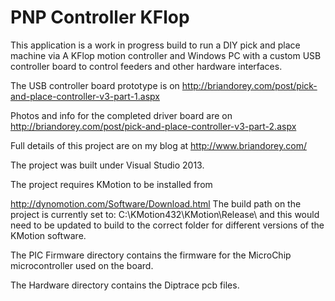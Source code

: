 PNP Controller KFlop
==================

This application is a work in progress build to run a DIY pick and place machine via A KFlop motion controller and Windows PC with a custom USB controller board to control feeders and other hardware interfaces. 

The USB controller board prototype is on http://briandorey.com/post/pick-and-place-controller-v3-part-1.aspx

Photos and info for the completed driver board are on http://briandorey.com/post/pick-and-place-controller-v3-part-2.aspx

Full details of this project are on my blog at http://www.briandorey.com/

The project was built under Visual Studio 2013.

The project requires KMotion to be installed from

http://dynomotion.com/Software/Download.html
The build path on the project is currently set to: C:\KMotion432\KMotion\Release\ and this would need to be updated to build to the correct folder for different versions of the KMotion software.

The PIC Firmware directory contains the firmware for the MicroChip microcontroller used on the board.

The Hardware directory contains the Diptrace pcb files.